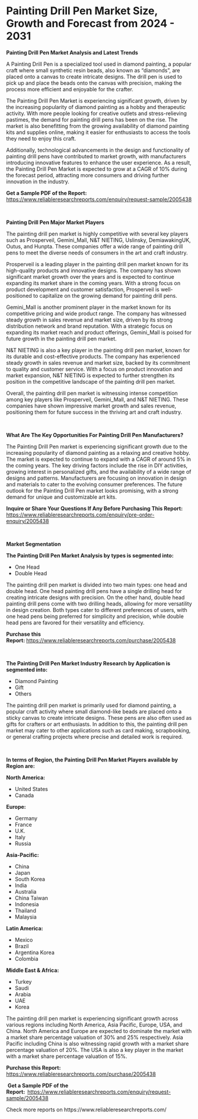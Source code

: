 <p><h1>Painting Drill Pen Market Size, Growth and Forecast from 2024 - 2031</h1></p><p><strong>Painting Drill Pen Market Analysis and Latest Trends</strong></p>
<p><p>A Painting Drill Pen is a specialized tool used in diamond painting, a popular craft where small synthetic resin beads, also known as “diamonds”, are placed onto a canvas to create intricate designs. The drill pen is used to pick up and place the beads onto the canvas with precision, making the process more efficient and enjoyable for the crafter.</p><p>The Painting Drill Pen Market is experiencing significant growth, driven by the increasing popularity of diamond painting as a hobby and therapeutic activity. With more people looking for creative outlets and stress-relieving pastimes, the demand for painting drill pens has been on the rise. The market is also benefitting from the growing availability of diamond painting kits and supplies online, making it easier for enthusiasts to access the tools they need to enjoy this craft.</p><p>Additionally, technological advancements in the design and functionality of painting drill pens have contributed to market growth, with manufacturers introducing innovative features to enhance the user experience. As a result, the Painting Drill Pen Market is expected to grow at a CAGR of 10% during the forecast period, attracting more consumers and driving further innovation in the industry.</p></p>
<p><strong>Get a Sample PDF of the Report:&nbsp;</strong> <a href="https://www.reliableresearchreports.com/enquiry/request-sample/2005438">https://www.reliableresearchreports.com/enquiry/request-sample/2005438</a></p>
<p>&nbsp;</p>
<p><strong>Painting Drill Pen Major Market Players</strong></p>
<p><p>The painting drill pen market is highly competitive with several key players such as Prosperveil, Gemini_Mall, N&T NIETING, Uslinsky, DemiawakingUK, Outus, and Hunpta. These companies offer a wide range of painting drill pens to meet the diverse needs of consumers in the art and craft industry.</p><p>Prosperveil is a leading player in the painting drill pen market known for its high-quality products and innovative designs. The company has shown significant market growth over the years and is expected to continue expanding its market share in the coming years. With a strong focus on product development and customer satisfaction, Prosperveil is well-positioned to capitalize on the growing demand for painting drill pens.</p><p>Gemini_Mall is another prominent player in the market known for its competitive pricing and wide product range. The company has witnessed steady growth in sales revenue and market size, driven by its strong distribution network and brand reputation. With a strategic focus on expanding its market reach and product offerings, Gemini_Mall is poised for future growth in the painting drill pen market.</p><p>N&T NIETING is also a key player in the painting drill pen market, known for its durable and cost-effective products. The company has experienced steady growth in sales revenue and market size, backed by its commitment to quality and customer service. With a focus on product innovation and market expansion, N&T NIETING is expected to further strengthen its position in the competitive landscape of the painting drill pen market.</p><p>Overall, the painting drill pen market is witnessing intense competition among key players like Prosperveil, Gemini_Mall, and N&T NIETING. These companies have shown impressive market growth and sales revenue, positioning them for future success in the thriving art and craft industry.</p></p>
<p>&nbsp;</p>
<p><strong>What Are The Key Opportunities For Painting Drill Pen Manufacturers?</strong></p>
<p><p>The Painting Drill Pen market is experiencing significant growth due to the increasing popularity of diamond painting as a relaxing and creative hobby. The market is expected to continue to expand with a CAGR of around 5% in the coming years. The key driving factors include the rise in DIY activities, growing interest in personalized gifts, and the availability of a wide range of designs and patterns. Manufacturers are focusing on innovation in design and materials to cater to the evolving consumer preferences. The future outlook for the Painting Drill Pen market looks promising, with a strong demand for unique and customizable art kits.</p></p>
<p><strong>Inquire or Share Your Questions If Any Before Purchasing This Report:</strong> <a href="https://www.reliableresearchreports.com/enquiry/pre-order-enquiry/2005438">https://www.reliableresearchreports.com/enquiry/pre-order-enquiry/2005438</a></p>
<p>&nbsp;</p>
<p><strong>Market Segmentation</strong></p>
<p><strong>The Painting Drill Pen Market Analysis by types is segmented into:</strong></p>
<p><ul><li>One Head</li><li>Double Head</li></ul></p>
<p><p>The painting drill pen market is divided into two main types: one head and double head. One head painting drill pens have a single drilling head for creating intricate designs with precision. On the other hand, double head painting drill pens come with two drilling heads, allowing for more versatility in design creation. Both types cater to different preferences of users, with one head pens being preferred for simplicity and precision, while double head pens are favored for their versatility and efficiency.</p></p>
<p><strong>Purchase this Report:&nbsp;</strong><a href="https://www.reliableresearchreports.com/purchase/2005438">https://www.reliableresearchreports.com/purchase/2005438</a></p>
<p>&nbsp;</p>
<p><strong>The Painting Drill Pen Market Industry Research by Application is segmented into:</strong></p>
<p><ul><li>Diamond Painting</li><li>Gift</li><li>Others</li></ul></p>
<p><p>The painting drill pen market is primarily used for diamond painting, a popular craft activity where small diamond-like beads are placed onto a sticky canvas to create intricate designs. These pens are also often used as gifts for crafters or art enthusiasts. In addition to this, the painting drill pen market may cater to other applications such as card making, scrapbooking, or general crafting projects where precise and detailed work is required.</p></p>
<p>&nbsp;</p>
<p><strong>In terms of Region, the Painting Drill Pen Market Players available by Region are:</strong></p>
<p>
    <p> <strong> North America: </strong>
        <ul>
            <li>United States</li>
            <li>Canada</li>
        </ul>
        </p> 
    <p> <strong> Europe: </strong>
        <ul>
            <li>Germany</li>
            <li>France</li>
            <li>U.K.</li>
            <li>Italy</li>
            <li>Russia</li>
        </ul>
        </p> 
    <p> <strong> Asia-Pacific: </strong>
        <ul>
            <li>China</li>
            <li>Japan</li>
            <li>South Korea</li>
            <li>India</li>
            <li>Australia</li>
            <li>China Taiwan</li>
            <li>Indonesia</li>
            <li>Thailand</li>
            <li>Malaysia</li>
        </ul>
        </p> 
    <p> <strong> Latin America: </strong>
        <ul>
            <li>Mexico</li>
            <li>Brazil</li>
            <li>Argentina Korea</li>
            <li>Colombia</li>
        </ul>
        </p> 
    <p> <strong> Middle East & Africa: </strong>
        <ul>
            <li>Turkey</li>
            <li>Saudi</li>
            <li>Arabia</li>
            <li>UAE</li>
            <li>Korea</li>
        </ul>
    </p>
    </p>
<p><p>The painting drill pen market is experiencing significant growth across various regions including North America, Asia Pacific, Europe, USA, and China. North America and Europe are expected to dominate the market with a market share percentage valuation of 30% and 25% respectively. Asia Pacific including China is also witnessing rapid growth with a market share percentage valuation of 20%. The USA is also a key player in the market with a market share percentage valuation of 15%.</p></p>
<p><strong>Purchase this Report: </strong><a href="https://www.reliableresearchreports.com/purchase/2005438">https://www.reliableresearchreports.com/purchase/2005438</a></p>
<p>&nbsp;<strong>Get a Sample PDF of the Report:&nbsp;&nbsp;</strong><a href="https://www.reliableresearchreports.com/enquiry/request-sample/2005438">https://www.reliableresearchreports.com/enquiry/request-sample/2005438</a></p>
<p><strong></strong></p>
<p>Check more reports on https://www.reliableresearchreports.com/</p>